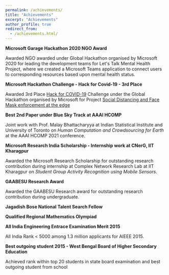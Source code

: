 ```yaml
---
permalink: /achievements/
title: "Achievements"
excerpt: "Achievements"
author_profile: true
redirect_from: 
  - /achievements.html/
---
```




**Microsoft Garage Hackathon 2020 NGO Award**

Awarded NGO awarded under Global Hackathon organised by Microsoft 2020 for leading the development teams for Let's Talk Mental Health Project, where we created a Microsoft Teams application to connect users to corresponding resources based upon mental health status. 

**Microsoft Hackathon Challenge - Hack for Covid-19 - 3rd Place**

Awarded 3rd Place <ins>Hack for COVID-19</ins> Challenge under the Global Hackathon organised by Microsoft for Project <ins>Social Distancing and Face Mask enforcement at the edge</ins> 

**Best 2nd Paper under Blue Sky Track at AAAI HCOMP**

Joint work with Prof. Malay Bhattacharyya at Indian Statistical Institute and University of Toronto on *Human Computation and Crowdsourcing for Earth* at the AAAI HCOMP 2021 conference.


**Microsoft Research India Scholarship - Internship work at CNerG, IIT Kharagpur**

Awarded the Microsoft Research Scholarship for outstanding research contribution during internship at Complex Network Research Lab at IIT Kharagpur on *Student Group Activity Recognition using Mobile Sensors*.


**GAABESU Research Award**

Awarded the GAABESU Research award for outstanding research contribution during undergraduate.

**Jagadish Bose National Talent Search Fellow**

**Qualified Regional Mathematics Olympiad**

**All India Engineering Entrace Examination Merit 2015**

All India Rank < 5000 among 1.3 million applicants for AIEEE 2015.

**Best outgoing student 2015 - West Bengal Board of Higher Secondary Education**

Achieved rank within top 20 students in state board examination and best outgoing student from school

